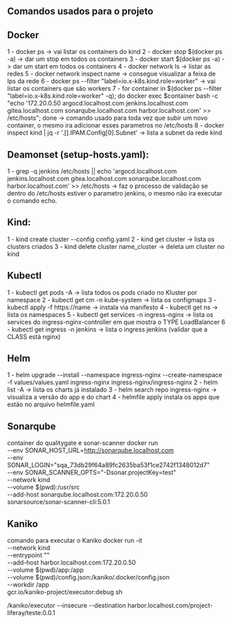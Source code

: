 ## Comandos usados para o projeto 

## Docker
1 - docker ps -> vai listar os containers do kind 
2 - docker stop $(docker ps -a) -> dar um stop em todos os containers
3 - docker start $(docker ps -a) -> dar um start em todos os containers
4 - docker network ls -> listar as redes
5 - docker network inspect name -> consegue visualizar a feixa de Ips da rede
6 - docker ps --filter "label=io.x-k8s.kind.role=worker" -> vai listar os containers que são workers
7 - for container in $(docker ps --filter "label=io.x-k8s.kind.role=worker" -q); do docker exec $container bash -c "echo
'172.20.0.50 argocd.localhost.com jenkins.localhost.com gitea.localhost.com sonarqube.localhost.com harbor.localhost.com' >> /etc/hosts"; done 
-> comando usado para toda vez que subir um novo container, o mesmo ira adicionar esses parametros no /etc/hosts
8 - docker inspect kind | jq -r '.[].IPAM.Config[0].Subnet' -> lista a subnet da rede kind 


## Deamonset (setup-hosts.yaml):
1 - grep -q jenkins /etc/hosts || echo 'argocd.localhost.com jenkins.localhost.com gitea.localhost.com sonarqube.localhost.com harbor.localhost.com' >> /etc/hosts -> faz o processo de validação se dentro do /etc/hosts estiver o parametro jenkins, o mesmo não ira executar o comando echo.

## Kind:
 1 - kind create cluster --config config.yaml
 2 - kind get cluster -> lista os clusters criados
 3 - kind delete cluster name_cluster -> deleta um cluster no kind


## Kubectl
1 - kubectl get pods -A -> lista todos os pods criado no Kluster por namespace
2 - kubectl get cm -n kube-system -> lista os configmaps
3 - kubectl apply -f https://name -> instala via manifesto 
4 - kubectl get ns -> lista os namespaces 
5 - kubectl get services -n ingress-nginx  -> lista os services do ingress-nginx-controller em que mostra o TYPE LoadBalancer
6 - kubectl get ingress -n jenkins -> lista o ingress jenkins (validar que a CLASS está nginx)
 

## Helm 
1 - helm upgrade --install --namespace ingress-nginx --create-namespace -f values/values.yaml ingress-nginx ingress-nginx/ingress-nginx
2 - helm list -A -> lista os charts já instalado
3 - helm search repo ingress-nginx -> visualiza a versão do app e do chart 
4 - helmfile apply instala os apps que estão no arquivo helmfile.yaml 

## Sonarqube
container do qualitygate e sonar-scanner
docker run \
--env SONAR_HOST_URL=http://sonarqube.localhost.com \
--env SONAR_LOGIN="sqa_73db29f64a89fc2635ba53f1ce2742f1348012d7" \
--env SONAR_SCANNER_OPTS="-Dsonar.projectKey=test" \
--network kind \
--volume $(pwd):/usr/src \
--add-host sonarqube.localhost.com:172.20.0.50 \
sonarsource/sonar-scanner-cli:5.0.1

## Kaniko 
comando para executar o Kaniko 
docker run -it \
--network kind \
--entrypoint "" \
--add-host harbor.localhost.com:172.20.0.50 \
--volume $(pwd)/app:/app \
--volume $(pwd)/config.json:/kaniko/.docker/config.json \
--workdir /app \
gcr.io/kaniko-project/executor:debug sh

/kaniko/executor --insecure --destination harbor.localhost.com/project-liferay/teste:0.0.1